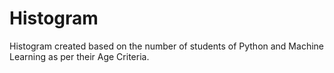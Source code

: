 # Histogram
Histogram created based on the number of students of Python and Machine Learning as per their Age Criteria.
